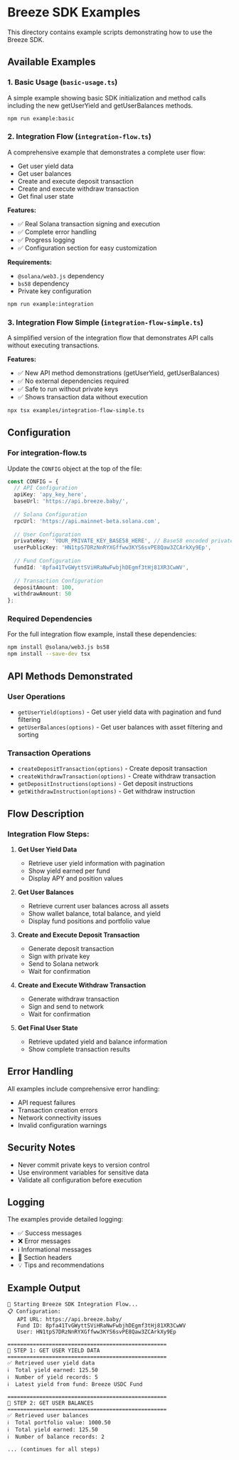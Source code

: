 # Breeze SDK Examples

This directory contains example scripts demonstrating how to use the Breeze SDK.

## Available Examples

### 1. Basic Usage (`basic-usage.ts`)
A simple example showing basic SDK initialization and method calls including the new getUserYield and getUserBalances methods.

```bash
npm run example:basic
```

### 2. Integration Flow (`integration-flow.ts`)
A comprehensive example that demonstrates a complete user flow:
- Get user yield data
- Get user balances
- Create and execute deposit transaction
- Create and execute withdraw transaction
- Get final user state

**Features:**
- ✅ Real Solana transaction signing and execution
- ✅ Complete error handling
- ✅ Progress logging
- ✅ Configuration section for easy customization

**Requirements:**
- `@solana/web3.js` dependency
- `bs58` dependency
- Private key configuration

```bash
npm run example:integration
```

### 3. Integration Flow Simple (`integration-flow-simple.ts`)
A simplified version of the integration flow that demonstrates API calls without executing transactions.

**Features:**
- ✅ New API method demonstrations (getUserYield, getUserBalances)
- ✅ No external dependencies required
- ✅ Safe to run without private keys
- ✅ Shows transaction data without execution

```bash
npx tsx examples/integration-flow-simple.ts
```

## Configuration

### For integration-flow.ts

Update the `CONFIG` object at the top of the file:

```typescript
const CONFIG = {
  // API Configuration
  apiKey: 'apy_key_here',
  baseUrl: 'https://api.breeze.baby/',
  
  // Solana Configuration  
  rpcUrl: 'https://api.mainnet-beta.solana.com',
  
  // User Configuration
  privateKey: 'YOUR_PRIVATE_KEY_BASE58_HERE', // Base58 encoded private key
  userPublicKey: 'HN1tpS7DRzNnRYXGffww3KYS6svPE8Qaw3ZCArkXy9Ep',
  
  // Fund Configuration
  fundId: '8pfa41TvGWyttSViHRaNwFwbjhDEgmf3tHj81XR3CwWV',
  
  // Transaction Configuration
  depositAmount: 100,
  withdrawAmount: 50
};
```

### Required Dependencies

For the full integration flow example, install these dependencies:

```bash
npm install @solana/web3.js bs58
npm install --save-dev tsx
```

## API Methods Demonstrated

### User Operations
- `getUserYield(options)` - Get user yield data with pagination and fund filtering
- `getUserBalances(options)` - Get user balances with asset filtering and sorting

### Transaction Operations
- `createDepositTransaction(options)` - Create deposit transaction
- `createWithdrawTransaction(options)` - Create withdraw transaction
- `getDepositInstructions(options)` - Get deposit instructions
- `getWithdrawInstruction(options)` - Get withdraw instruction

## Flow Description

### Integration Flow Steps:

1. **Get User Yield Data**
   - Retrieve user yield information with pagination
   - Show yield earned per fund
   - Display APY and position values

2. **Get User Balances**
   - Retrieve current user balances across all assets
   - Show wallet balance, total balance, and yield
   - Display fund positions and portfolio value

3. **Create and Execute Deposit Transaction**
   - Generate deposit transaction
   - Sign with private key
   - Send to Solana network
   - Wait for confirmation

4. **Create and Execute Withdraw Transaction**
   - Generate withdraw transaction
   - Sign and send to network
   - Wait for confirmation

5. **Get Final User State**
   - Retrieve updated yield and balance information
   - Show complete transaction results

## Error Handling

All examples include comprehensive error handling:
- API request failures
- Transaction creation errors
- Network connectivity issues
- Invalid configuration warnings

## Security Notes

- Never commit private keys to version control
- Use environment variables for sensitive data
- Validate all configuration before execution

## Logging

The examples provide detailed logging:
- ✅ Success messages
- ❌ Error messages
- ℹ️ Informational messages
- 🔄 Section headers
- 💡 Tips and recommendations

## Example Output

```
🚀 Starting Breeze SDK Integration Flow...
📋 Configuration:
   API URL: https://api.breeze.baby/
   Fund ID: 8pfa41TvGWyttSViHRaNwFwbjhDEgmf3tHj81XR3CwWV
   User: HN1tpS7DRzNnRYXGffww3KYS6svPE8Qaw3ZCArkXy9Ep

==================================================
🔄 STEP 1: GET USER YIELD DATA
==================================================
✅ Retrieved user yield data
ℹ️  Total yield earned: 125.50
ℹ️  Number of yield records: 5
ℹ️  Latest yield from fund: Breeze USDC Fund

==================================================
🔄 STEP 2: GET USER BALANCES
==================================================
✅ Retrieved user balances
ℹ️  Total portfolio value: 1000.50
ℹ️  Total yield earned: 125.50
ℹ️  Number of balance records: 2

... (continues for all steps)
```